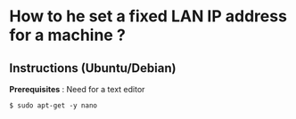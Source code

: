 How to 
he set a fixed LAN IP address for a machine ?
==

Instructions (Ubuntu/Debian)
-
__Prerequisites__ :
Need for a text editor
<pre><code>$ sudo apt-get -y nano</code></pre>
